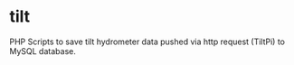 # tilt
PHP Scripts to save tilt hydrometer data pushed via http request (TiltPi) to MySQL database.


